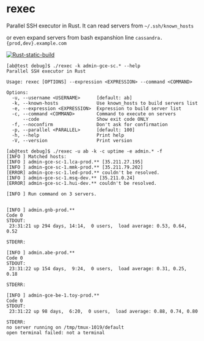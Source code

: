 # rexec
Parallel SSH executor in Rust. It can read servers from `~/.ssh/known_hosts`

or even expand servers from bash expanshion line `cassandra.{prod,dev}.example.com`


[![Rust-static-build](https://github.com/house-of-vanity/rexec/actions/workflows/release.yml/badge.svg)](https://github.com/house-of-vanity/rexec/actions/workflows/release.yml)


```shell
[ab@test debug]$ ./rexec -k admin-gce-sc.* --help
Parallel SSH executor in Rust

Usage: rexec [OPTIONS] --expression <EXPRESSION> --command <COMMAND>

Options:
  -u, --username <USERNAME>      [default: ab]
  -k, --known-hosts              Use known_hosts to build servers list
  -e, --expression <EXPRESSION>  Expression to build server list
  -c, --command <COMMAND>        Command to execute on servers
      --code                     Show exit code ONLY
  -f, --noconfirm                Don't ask for confirmation
  -p, --parallel <PARALLEL>      [default: 100]
  -h, --help                     Print help
  -V, --version                  Print version
```

```shell
[ab@test debug]$ ./rexec -u ab -k -c uptime -e admin.* -f
[INFO ] Matched hosts:
[INFO ] admin-gce-sc-1.lca-prod.** [35.211.27.195]
[INFO ] admin-gce-sc-1.mmk-prod.** [35.211.79.202]
[ERROR] admin-gce-sc-1.led-prod.** couldn't be resolved.
[INFO ] admin-gce-sc-1.msq-dev.** [35.211.0.24]
[ERROR] admin-gce-sc-1.hui-dev.** couldn't be resolved.
    
[INFO ] Run command on 3 servers.


[INFO ] admin.gnb-prod.**
Code 0 
STDOUT:                                                    
 23:31:21 up 294 days, 14:14,  0 users,  load average: 0.53, 0.64, 0.52

STDERR:
                                                                                                                       
[INFO ] admin.abe-prod.**
Code 0 
STDOUT:                                                    
 23:31:22 up 154 days,  9:24,  0 users,  load average: 0.31, 0.25, 0.18
                                                           
STDERR:

[INFO ] admin-gce-be-1.toy-prod.**
Code 0                                                     
STDOUT:
 23:31:22 up 98 days,  6:20,  0 users,  load average: 0.88, 0.74, 0.80
                             
STDERR:
no server running on /tmp/tmux-1019/default                                                                            
open terminal failed: not a terminal
```
